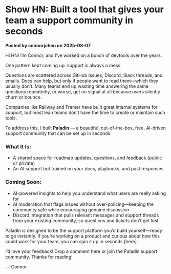 # Show HN: Built a tool that gives your team a support community in seconds

**Posted by connorjchen on 2025-08-07**

Hi HN! I’m Connor, and I’ve worked on a bunch of devtools over the years.

One pattern kept coming up: support is always a mess.

Questions are scattered across GitHub Issues, Discord, Slack threads, and emails. Docs can help, but only if people want to read them—which they usually don’t. Many teams end up wasting time answering the same questions repeatedly, or worse, get no signal at all because users silently churn or bounce.

Companies like Railway and Framer have built great internal systems for support, but most lean teams don’t have the time to create or maintain such tools.

To address this, I built **Paladin** — a beautiful, out-of-the-box, free, AI-driven support community that can be set up in seconds.

### What It Is:
- A shared space for roadmap updates, questions, and feedback (public or private)
- An AI support bot trained on your docs, playbooks, and past responses

### Coming Soon:
- AI-powered insights to help you understand what users are really asking for
- AI moderation that flags issues without over-policing—keeping the community safe while encouraging genuine discussion
- Discord integration that pulls relevant messages and support threads from your existing community, so questions and tickets don’t get lost

Paladin is designed to be the support platform you’d build yourself—ready to go instantly. If you’re working on a product and curious about how this could work for your team, you can spin it up in seconds [here].

I’d love your feedback! Drop a comment here or join the Paladin support community. Thanks for reading!

— Connor
